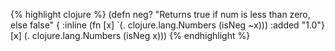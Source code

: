 {% highlight clojure %}
(defn neg?
  "Returns true if num is less than zero, else false"
  {
   :inline (fn [x] `(. clojure.lang.Numbers (isNeg ~x)))
   :added "1.0"}
  [x] (. clojure.lang.Numbers (isNeg x)))
{% endhighlight %}

